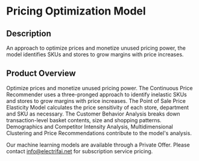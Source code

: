 # Pricing Optimization Model

## Description
An approach to optimize prices and monetize unused pricing power, the model identifies SKUs and stores to grow margins with price increases.

## Product Overview
Optimize prices and monetize unused pricing power. The Continuous Price Recommender uses a three-pronged approach to identify inelastic SKUs and stores to grow margins with price increases. The Point of Sale Price Elasticity Model calculates the price sensitivity of each store, department and SKU as necessary. The Customer Behavior Analysis breaks down transaction-level basket contents, size and shopping patterns. Demographics and Competitor Intensity Analysis, Multidimensional Clustering and Price Recommendations contribute to the model's analysis.

Our machine learning models are available through a Private Offer. Please contact info@electrifai.net for subscription service pricing.
